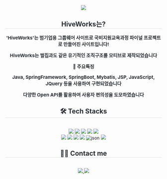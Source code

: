 <div align= "center">
    <img src="https://capsule-render.vercel.app/api?type=waving&color=gradient&height=120&text=HiveWorks&animation=&fontColor=ffffff&fontSize=70" />
    </div>
    <div align= "center"> 
    <h2 style="border-bottom: 1px solid #d8dee4; color: #282d33;"> HiveWorks는? </h2>  
    <div style="font-weight: 700; font-size: 15px; text-align: center; color: #282d33;"> 
      <p>'HiveWorks'는 범기업용 그룹웨어 사이트로 국비지원교육과정 파이널 프로젝트로 만들어진 사이트입니다!</p>
        <p>HiveWorks는 벌집과도 같은 유기적인 조직구조를 모티브로 제작되었습니다</p>
      <p>👀 주요특징</p>
        <p>Java, SpringFramework, SpringBoot, Mybatis, JSP, JavaScript, JQuery 등을 사용하여 구현되었습니다</p>
      <p>다양한 Open API를 활용하여 사용자 편의성을 도모하였습니다</p>
    </div> 
    </div>
    <div align= "center">
        <h2 style="border-bottom: 1px solid #d8dee4; color: #282d33;"> 🛠️ Tech Stacks </h2> <br> 
        <div style="margin: 0 auto; text-align: center;" align= "center"> <img src="https://img.shields.io/badge/CSS3-1572B6?style=plastic&logo=CSS3&logoColor=white">
              <img src="https://img.shields.io/badge/Apache Tomcat-F8DC75?style=plastic&logo=Apache Tomcat&logoColor=white">
              <img src="https://img.shields.io/badge/Docker-2496ED?style=plastic&logo=Docker&logoColor=white">
              <img src="https://img.shields.io/badge/Github-181717?style=plastic&logo=Github&logoColor=white">
              <img src="https://img.shields.io/badge/HTML5-E34F26?style=plastic&logo=HTML5&logoColor=white">
              <br/><img src="https://img.shields.io/badge/jQuery-0769AD?style=plastic&logo=jQuery&logoColor=white">
              <img src="https://img.shields.io/badge/Java-007396?style=plastic&logo=Java&logoColor=white">
              <img src="https://img.shields.io/badge/Javascript-F7DF1E?style=plastic&logo=Javascript&logoColor=white">
              <img src="https://img.shields.io/badge/Oracle-F80000?style=plastic&logo=Oracle&logoColor=white">
              <img alt="json" src ="https://img.shields.io/badge/JSON-3776AB.svg?&style=plastic&logo=JSON&logoColor=white"/>
              <img src="https://img.shields.io/badge/Spring-6DB33F?style=plastic&logo=Spring&logoColor=green">
        </div>
    </div>
    <div align= "center">
    <h2 style="border-bottom: 1px solid #d8dee4; color: #282d33;"> 🧑‍💻 Contact me </h2> <br> 
    <div align= "center"> <a href=https://tydev.tistory.com/> <img src="https://img.shields.io/badge/Tistory-000000?style=plastic&logo=Tistory&logoColor=white&link=https://tydev.tistory.com/"> </a>
         <a href=mailto:mkty0328@gmail.com> <img src="https://img.shields.io/badge/Gmail-EA4335?style=plastic&logo=Gmail&logoColor=white&link=mailto:mkty0328@gmail.com"> </a>
          </div>  <br> 
    <div align= "center">  </div> 
    </div>
    
